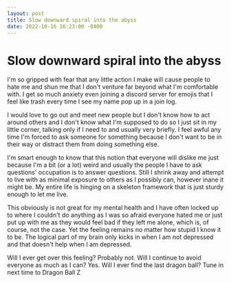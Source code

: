 ```yaml
---
layout: post
title: Slow downward spiral into the abyss
date: 2022-10-16 16:23:00 -0400
---
```


# Slow downward spiral into the abyss
I'm so gripped with fear that any little action I make will cause people to hate me and shun me that I don't venture far beyond what I'm comfortable with. I get so much anxiety even joining a discord server for emojis that I feel like trash every time I see my name pop up in a join log.

I would love to go out and meet new people but I don't know how to act around others and I don't know what I'm supposed to do so I just sit in my little corner, talking only if I need to and usually very briefly. I feel awful any time I'm forced to ask someone for something because I don't want to be in their way or distract them from doing something else.

I'm smart enough to know that this notion that everyone will dislike me just because I'm a bit (or a lot) weird and usually the people I have to ask questions' occupation is to answer questions. Still I shrink away and attempt to live with as minimal exposure to others as I possibly can, however inane it might be. My entire life is hinging on a skeleton framework that is just sturdy enough to let me live.

This obviously is not great for my mental health and I have often locked up to where I couldn't do anything as I was so afraid everyone hated me or just put up with me as they would feel bad if they left me alone, which is, of course, not the case. Yet the feeling remains no matter how stupid I know it to be. The logical part of my brain only kicks in when I am not depressed and that doesn't help when I am depressed.

Will I ever get over this feeling? Probably not. Will I continue to avoid everyone as much as I can? Yes. Will I ever find the last dragon ball? Tune in next time to Dragon Ball Z

<script src="https://utteranc.es/client.js"
        repo="Just-Jojo/Just-Jojo.github.io"
        issue-term="pathname"
        label="Comments"
        theme="github-light"
        crossorigin="anonymous"
        async>
</script>